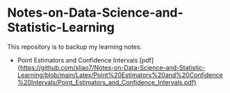 # Notes-on-Data-Science-and-Statistic-Learning
This repository is to backup my learning notes.
* Point Estimators and Confidence Intervals [pdf]{https://github.com/sliao7/Notes-on-Data-Science-and-Statistic-Learning/blob/main/Latex/Point%20Estimators%20and%20Confidence%20Intervals/Point_Estimators_and_Confidence_Intervals.pdf}
